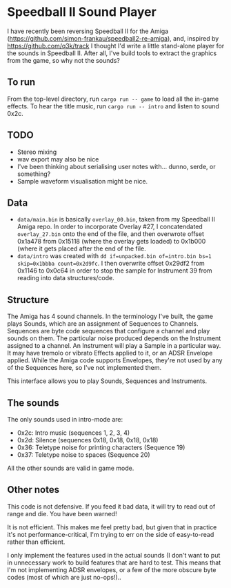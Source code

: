 # Speedball II Sound Player

I have recently been reversing Speedball II for the Amiga
(https://github.com/simon-frankau/speedball2-re-amiga), and, inspired
by https://github.com/q3k/track I thought I'd write a little
stand-alone player for the sounds in Speedball II. After all, I've
build tools to extract the graphics from the game, so why not the
sounds?

## To run

From the top-level directory, run `cargo run -- game` to load all the
in-game effects. To hear the title music, run `cargo run -- intro` and
listen to sound 0x2c.

## TODO

 * Stereo mixing
 * wav export may also be nice
 * I've been thinking about serialising user notes with... dunno,
   serde, or something?
 * Sample waveform visualisation might be nice.

## Data

 * `data/main.bin` is basically `overlay_00.bin`, taken from my
   Speedball II Amiga repo. In order to incorporate Overlay #27, I
   concatendated `overlay_27.bin` onto the end of the file, and then
   overwrote offset 0x1a478 from 0x15118 (where the overlay gets
   loaded) to 0x1b000 (where it gets placed after the end of the file.
 * `data/intro` was created with `dd if=unpacked.bin of=intro.bin bs=1
   skip=0x1bbba count=0x2d9fc`. I then overwrite offset 0x29df2 from
   0x1146 to 0x0c64 in order to stop the sample for Instrument 39 from
   reading into data structures/code.

## Structure

The Amiga has 4 sound channels. In the terminology I've built, the
game plays Sounds, which are an assignment of Sequences to
Channels. Sequences are byte code sequences that configure a channel
and play sounds on them. The particular noise produced depends on the
Instrument assigned to a channel. An Instrument will play a Sample in
a particular way. It may have tremolo or vibrato Effects applied to
it, or an ADSR Envelope applied. While the Amiga code supports
Envelopes, they're not used by any of the Sequences here, so I've not
implemented them.

This interface allows you to play Sounds, Sequences and Instruments.

## The sounds

The only sounds used in intro-mode are:

 * 0x2c: Intro music (sequences 1, 2, 3, 4)
 * 0x2d: Silence (sequences 0x18, 0x18, 0x18, 0x18)
 * 0x36: Teletype noise for printing characters (Sequence 19)
 * 0x37: Teletype noise to spaces (Sequence 20)

All the other sounds are valid in game mode.

## Other notes

This code is not defensive. If you feed it bad data, it will try to
read out of range and die. You have been warned!

It is not efficient. This makes me feel pretty bad, but given that in
practice it's not performance-critical, I'm trying to err on the side
of easy-to-read rather than efficient.

I only implement the features used in the actual sounds (I don't want
to put in unnecessary work to build features that are hard to
test. This means that I'm not implementing ADSR envelopes, or a few of
the more obscure byte codes (most of which are just no-ops!)..
